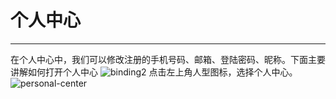 # 个人中心

---

在个人中心中，我们可以修改注册的手机号码、邮箱、登陆密码、昵称。下面主要讲解如何打开个人中心
![binding2](../assets/binding/lte_binding2.png)
点击左上角人型图标，选择个人中心。
![personal-center](../assets/personal-center.png)






